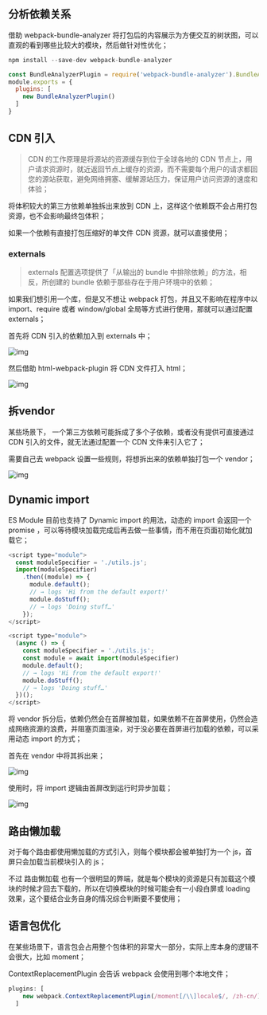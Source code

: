 ## 分析依赖关系

借助 webpack-bundle-analyzer 将打包后的内容展示为方便交互的树状图，可以直观的看到哪些比较大的模块，然后做针对性优化；

```javascript
npm install --save-dev webpack-bundle-analyzer

const BundleAnalyzerPlugin = require('webpack-bundle-analyzer').BundleAnalyzerPlugin;
module.exports = {
  plugins: [
    new BundleAnalyzerPlugin()
  ]
}
```

## CDN 引入

> CDN 的工作原理是将源站的资源缓存到位于全球各地的 CDN 节点上，用户请求资源时，就近返回节点上缓存的资源，而不需要每个用户的请求都回您的源站获取，避免网络拥塞、缓解源站压力，保证用户访问资源的速度和体验；

将体积较大的第三方依赖单独拆出来放到 CDN 上，这样这个依赖既不会占用打包资源，也不会影响最终包体积；

如果一个依赖有直接打包压缩好的单文件 CDN 资源，就可以直接使用；

### externals

> externals 配置选项提供了「从输出的 bundle 中排除依赖」的方法，相反，所创建的 bundle 依赖于那些存在于用户环境中的依赖；

如果我们想引用一个库，但是又不想让 webpack 打包，并且又不影响在程序中以 import、require 或者 window/global 全局等方式进行使用，那就可以通过配置 externals；

首先将 CDN 引入的依赖加入到 externals 中；

![img](https://p3-juejin.byteimg.com/tos-cn-i-k3u1fbpfcp/693f0a72f383455baed6949136e90287~tplv-k3u1fbpfcp-zoom-1.image)

然后借助 html-webpack-plugin 将 CDN 文件打入 html；

![img](https://p3-juejin.byteimg.com/tos-cn-i-k3u1fbpfcp/73291870db304dcc80cd49c7d434fa9d~tplv-k3u1fbpfcp-zoom-1.image)

## 拆vendor

某些场景下， 一个第三方依赖可能拆成了多个子依赖，或者没有提供可直接通过 CDN 引入的文件，就无法通过配置一个 CDN 文件来引入它了；

需要自己去 webpack 设置一些规则，将想拆出来的依赖单独打包一个 vendor；

![img](https://p3-juejin.byteimg.com/tos-cn-i-k3u1fbpfcp/42584ebdea5b4a4faa4ea3e1b9c29a01~tplv-k3u1fbpfcp-zoom-1.image)

## Dynamic import

ES Module 目前也支持了 Dynamic import 的用法，动态的 import 会返回一个 promise ，可以等待模块加载完成后再去做一些事情，而不用在页面初始化就加载它；

```javascript
<script type="module">
  const moduleSpecifier = './utils.js';
  import(moduleSpecifier)
    .then((module) => {
      module.default();
      // → logs 'Hi from the default export!'
      module.doStuff();
      // → logs 'Doing stuff…'
    });
</script>

<script type="module">
  (async () => {
    const moduleSpecifier = './utils.js';
    const module = await import(moduleSpecifier)
    module.default();
    // → logs 'Hi from the default export!'
    module.doStuff();
    // → logs 'Doing stuff…'
  })();
</script>
```

将 vendor 拆分后，依赖仍然会在首屏被加载，如果依赖不在首屏使用，仍然会造成网络资源的浪费，并阻塞页面渲染，对于没必要在首屏进行加载的依赖，可以采用动态 import 的方式；

首先在 vendor 中将其拆出来；

![img](https://p3-juejin.byteimg.com/tos-cn-i-k3u1fbpfcp/b9e7e12062ab4eb186cef1ed069e13e9~tplv-k3u1fbpfcp-zoom-1.image)

使用时，将 import 逻辑由首屏改到运行时异步加载；

![img](https://p3-juejin.byteimg.com/tos-cn-i-k3u1fbpfcp/1e23c9ac9d164a0abdb57c2239c3ffbb~tplv-k3u1fbpfcp-zoom-1.image)

## 路由懒加载

对于每个路由都使用懒加载的方式引入，则每个模块都会被单独打为一个 js，首屏只会加载当前模块引入的 js；

不过 路由懒加载 也有一个很明显的弊端，就是每个模块的资源是只有加载这个模块的时候才回去下载的，所以在切换模块的时候可能会有一小段白屏或 loading 效果，这个要结合业务自身的情况综合判断要不要使用；

## 语言包优化

在某些场景下，语言包会占用整个包体积的非常大一部分，实际上库本身的逻辑不会很大，比如 moment；

 ContextReplacementPlugin 会告诉 webpack 会使用到哪个本地文件；

```javascript
plugins: [
    new webpack.ContextReplacementPlugin(/moment[/\\]locale$/, /zh-cn/),
  ]
```

